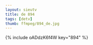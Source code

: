 ```yaml
--- 
layout: sieutv
title: de 894
tags: [detv]
thumb: ffmpeg/894_de.jpg
---
```

{% include oADdzK6f4W key="894" %} 
